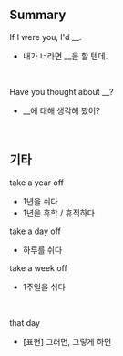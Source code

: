 ## Summary

If I were you, I'd __.
- 내가 너라면 __을 할 텐데.

<br>

Have you thought about __?
- __에 대해 생각해 봤어?

<br>

## 기타

take a year off
- 1년을 쉬다
- 1년을 휴학 / 휴직하다

take a day off
- 하루를 쉬다

take a week off
- 1주일을 쉬다

<br>

that day
- [표현] 그러면, 그렇게 하면

